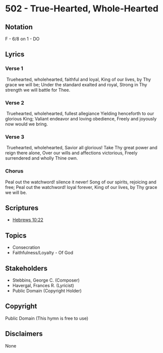 # 502 - True-Hearted, Whole-Hearted

## Notation

F - 6/8 on 1 - DO

## Lyrics

### Verse 1

 Truehearted, wholehearted, faithful and loyal, King of our lives, by Thy grace we will be; Under the standard exalted and royal, Strong in Thy strength we will battle for Thee.

### Verse 2

 Truehearted, wholehearted, fullest allegiance Yielding henceforth to our glorious King; Valiant endeavor and loving obedience, Freely and joyously now would we bring. 

### Verse 3

 Truehearted, wholehearted, Savior all glorious! Take Thy great power and reign there alone, Over our wills and affections victorious, Freely surrendered and wholly Thine own. 

### Chorus

Peal out the watchword! silence it never! Song of our spirits, rejoicing and free; Peal out the watchword! loyal forever, King of our lives, by Thy grace we will be.


## Scriptures

- [Hebrews 10:22](https://www.biblegateway.com/passage/?search=Hebrews%2010%3A22)

## Topics

- Consecration
- Faithfulness/Loyalty - Of God

## Stakeholders

- Stebbins, George C. (Composer)
- Havergal, Frances R. (Lyricist)
- Public Domain (Copyright Holder)

## Copyright

Public Domain
(This hymn is free to use)

## Disclaimers

None

